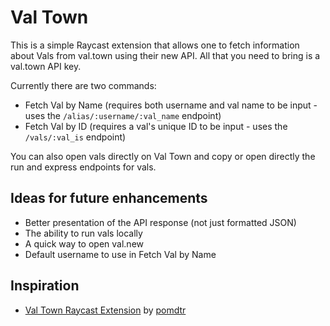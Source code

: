 # Val Town 
This is a simple Raycast extension that allows one to fetch information about Vals from val.town using their new API. All that you need to bring is a val.town API key. 

Currently there are two commands:

- Fetch Val by Name (requires both username and val name to be input - uses the `/alias/:username/:val_name` endpoint)
- Fetch Val by ID (requires a val's unique ID to be input - uses the `/vals/:val_is` endpoint)

You can also open vals directly on Val Town and copy or open directly the run and express endpoints for vals. 

## Ideas for future enhancements
- Better presentation of the API response (not just formatted JSON)
- The ability to run vals locally
- A quick way to open val.new
- Default username to use in Fetch Val by Name

## Inspiration 
- [Val Town Raycast Extension](https://github.com/pomdtr/val-town-raycast-extension) by [pomdtr](https://github.com/pomdtr)
